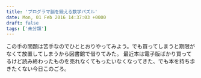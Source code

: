 ```yaml
---
title: 'プログラマ脳を鍛える数学パズル'
date: Mon, 01 Feb 2016 14:37:03 +0000
draft: false
tags: ['未分類']
---
```


この手の問題は苦手なのでひととおりやってみよう。でも買ってしまうと期限がなくて放置してしまうから図書館で借りてみた。 最近本は電子版ばかり買ってるけど読み終わったものを売れなくてもったいなくなってきた、でも本を持ち歩きたくない今日このごろ。